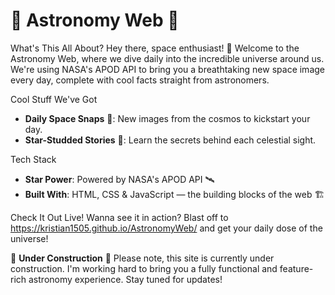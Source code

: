 # 🌠 Astronomy Web 🚀

What's This All About?
Hey there, space enthusiast! 🌌 Welcome to the Astronomy Web, where we dive daily into the incredible universe around us. We're using NASA's APOD API to bring you a breathtaking new space image every day, complete with cool facts straight from astronomers.

Cool Stuff We've Got
- **Daily Space Snaps** 📸: New images from the cosmos to kickstart your day.
- **Star-Studded Stories** 📖: Learn the secrets behind each celestial sight.

Tech Stack
- **Star Power**: Powered by NASA's APOD API 🛰️
- **Built With**: HTML, CSS & JavaScript — the building blocks of the web 🏗️

Check It Out Live!
Wanna see it in action? Blast off to https://kristian1505.github.io/AstronomyWeb/ and get your daily dose of the universe!

🚧 **Under Construction** 🚧
Please note, this site is currently under construction. I'm working hard to bring you a fully functional and feature-rich astronomy experience. Stay tuned for updates!
